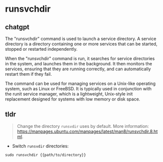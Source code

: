 # runsvchdir 
## chatgpt 
The "runsvchdir" command is used to launch a service directory. A service directory is a directory containing one or more services that can be started, stopped or restarted independently. 

When the "runsvchdir" command is run, it searches for service directories in the system, and launches them in the background. It then monitors the services, ensuring that they are running correctly, and can automatically restart them if they fail. 

The command can be used for managing services on a Unix-like operating system, such as Linux or FreeBSD. It is typically used in conjunction with the runit service manager, which is a lightweight, Unix-style init replacement designed for systems with low memory or disk space. 

## tldr 
 
> Change the directory `runsvdir` uses by default.
> More information: <https://manpages.ubuntu.com/manpages/latest/man8/runsvchdir.8.html>.

- Switch `runsvdir` directories:

`sudo runsvchdir {{path/to/directory}}`
